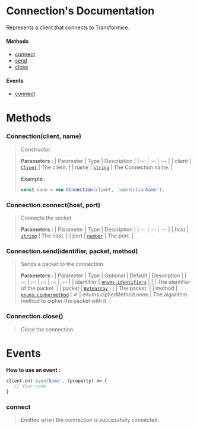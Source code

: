 # Connection's Documentation
Represents a client that connects to Transformice.

#### Methods 
* [connect](#connect)
* [send](#send)
* [close](#close)
#### Events
* [connect](#connect)



# Methods

### <a id=constructor></a>Connection(client, name)

>Constructor.
>
>**Parameters :**
>| Parameter | Type | Description |
>| :-: | :-: | :-- |
>| client |  [`Client`](Client.md) | The client. |
>| name |  [`string`](https://developer.mozilla.org/en-US/docs/Web/JavaScript/Reference/Global_Objects/string) | The Connection name. |
>
>
> **Example :**
 >```js
>const conn = new Connection(client, 'connectionName');
>```
### <a id=connect></a>Connection.connect(host, port)

>Connects the socket.
>
>**Parameters :**
>| Parameter | Type | Description |
>| :-: | :-: | :-- |
>| host |  [`string`](https://developer.mozilla.org/en-US/docs/Web/JavaScript/Reference/Global_Objects/string) | The host. |
>| port |  [`number`](https://developer.mozilla.org/en-US/docs/Web/JavaScript/Reference/Global_Objects/number) | The port. |
>
### <a id=send></a>Connection.send(identifier, packet, method)

>Sends a packet to the connection.
>
>**Parameters :**
>| Parameter | Type | Optional | Default | Description |
>| :-: | :-: | :-: | :-: | :-- |
>| identifier |  [`enums.identifiers`](Enums.md#identifiers) |  |  | The identifier of the packet. |
>| packet |  [`Bytearray`](Bytearray.md) |  |  | The packet. |
>| method |  [`enums.ciphermethod`](Enums.md#ciphermethod) | ✔ | enums.cipherMethod.none | The algorithm method to cipher the packet with it. |
>
### <a id=close></a>Connection.close()

>Close the connection.
>


# Events


 **How to use an event :**
 ```js
client.on('eventName', (property) => {
	// Your code
}
```

### <a id=connect></a>connect

>Emitted when the connection is successfully connected. 
>
